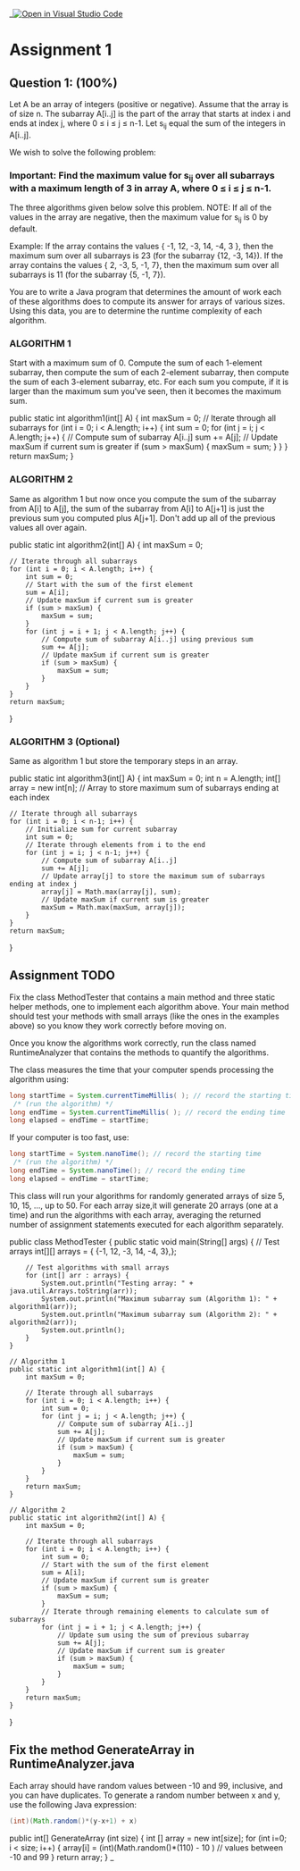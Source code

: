 _[![Open in Visual Studio Code](https://classroom.github.com/assets/open-in-vscode-718a45dd9cf7e7f842a935f5ebbe5719a5e09af4491e668f4dbf3b35d5cca122.svg)](https://classroom.github.com/online_ide?assignment_repo_id=13502325&assignment_repo_type=AssignmentRepo)
# Assignment 1

## Question 1: (100%)

Let A be an array of integers (positive or negative). Assume that the array is of size n. The subarray A[i..j] is the part of the array that starts at index i and ends at index j, where 0 ≤ i ≤ j ≤ n-1. Let s<sub>ij</sub> equal the sum of the integers in A[i..j].

We wish to solve the following problem:

### Important: Find the maximum value for s<sub>ij</sub> over all subarrays <b>with a maximum length of 3 </b> in array A, where 0 ≤ i ≤ j ≤ n-1.

The three algorithms given below solve this problem. 
NOTE: If all of the values in the array are negative, then the maximum value for s<sub>ij</sub> is 0 by default.

Example: If the array contains the values { -1, 12, -3, 14, -4, 3 }, then the maximum sum over all subarrays is 23 (for the subarray {12, -3, 14}). If the array contains the values { 2, -3, 5, -1, 7}, then the maximum sum over all subarrays is 11 (for the subarray {5, -1, 7}).

You are to write a Java program that determines the amount of work each of these algorithms does to compute its answer for arrays of various sizes. Using this data, you are to determine the runtime complexity of each algorithm.


### ALGORITHM 1
Start with a maximum sum of 0. Compute the sum of each 1-element subarray, then compute the sum of each 2-element subarray, then compute the sum of each 3-element subarray, etc. For each sum you compute, if it is larger than the maximum sum you've seen, then it becomes the maximum sum.


public static int algorithm1(int[] A) {
   int maxSum = 0;
// Iterate through all subarrays
    for (int i = 0; i < A.length; i++) {
        int sum = 0;
        for (int j = i; j < A.length; j++) {
            // Compute sum of subarray A[i..j]
            sum += A[j];
            // Update maxSum if current sum is greater
            if (sum > maxSum) {
                maxSum = sum;
            }
         }
    }
    return maxSum;
}



### ALGORITHM 2 
Same as algorithm 1 but now once you compute the sum of the subarray from A[i] to A[j], the sum of the subarray from A[i] to A[j+1] is just the previous sum you computed plus A[j+1]. Don't add up all of the previous values all over again.


public static int algorithm2(int[] A) {
    int maxSum = 0;

    // Iterate through all subarrays
    for (int i = 0; i < A.length; i++) {
        int sum = 0;
        // Start with the sum of the first element
        sum = A[i];
        // Update maxSum if current sum is greater
        if (sum > maxSum) {
            maxSum = sum;
        }
        for (int j = i + 1; j < A.length; j++) {
            // Compute sum of subarray A[i..j] using previous sum
            sum += A[j];
            // Update maxSum if current sum is greater
            if (sum > maxSum) {
                maxSum = sum;
            }
        }
    }
    return maxSum;
}


### ALGORITHM 3 (Optional)
Same as algorithm 1 but store the temporary steps in an array. 


public static int algorithm3(int[] A) {
    int maxSum = 0;
    int n = A.length;
    int[] array = new int[n]; // Array to store maximum sum of subarrays ending at each index

    // Iterate through all subarrays
    for (int i = 0; i < n-1; i++) {
        // Initialize sum for current subarray
        int sum = 0;
        // Iterate through elements from i to the end
        for (int j = i; j < n-1; j++) {
            // Compute sum of subarray A[i..j]
            sum += A[j];
            // Update array[j] to store the maximum sum of subarrays ending at index j
            array[j] = Math.max(array[j], sum);
            // Update maxSum if current sum is greater
            maxSum = Math.max(maxSum, array[j]);
        }
    }
    return maxSum;
}


## Assignment TODO

Fix the class MethodTester that contains a main method and three static helper methods, one to implement each algorithm above. Your main method should test your methods with small arrays (like the ones in the examples above) so you know they work correctly before moving on.

Once you know the algorithms work correctly, run the class named RuntimeAnalyzer that contains the methods to quantify the algorithms. 

The class measures the time that your computer spends processing the algorithm using:
```java
long startTime = System.currentTimeMillis( ); // record the starting time
 /* (run the algorithm) */
long endTime = System.currentTimeMillis( ); // record the ending time
long elapsed = endTime − startTime;
```
If your computer is too fast, use:
```java
long startTime = System.nanoTime(); // record the starting time
 /* (run the algorithm) */
long endTime = System.nanoTime(); // record the ending time
long elapsed = endTime − startTime;
```
This class will run your algorithms for randomly generated arrays of size 5, 10, 15, ..., up to 50. For each array size,it will generate 20 arrays (one at a time) and run the algorithms with each array, averaging the returned number of assignment statements executed for each algorithm separately.


public class MethodTester {
	public static void main(String[] args) {
		// Test arrays
		int[][] arrays = { {-1, 12, -3, 14, -4, 3},};

		// Test algorithms with small arrays
		for (int[] arr : arrays) {
			System.out.println("Testing array: " + java.util.Arrays.toString(arr));
			System.out.println("Maximum subarray sum (Algorithm 1): " + algorithm1(arr));
			System.out.println("Maximum subarray sum (Algorithm 2): " + algorithm2(arr));
			System.out.println();
		}
	}

	// Algorithm 1
	public static int algorithm1(int[] A) {
		int maxSum = 0;

		// Iterate through all subarrays
		for (int i = 0; i < A.length; i++) {
			int sum = 0;
			for (int j = i; j < A.length; j++) {
				// Compute sum of subarray A[i..j]
				sum += A[j];
				// Update maxSum if current sum is greater
				if (sum > maxSum) {
					maxSum = sum;
				}
			}
		}
		return maxSum;
	}

	// Algorithm 2
	public static int algorithm2(int[] A) {
		int maxSum = 0;

		// Iterate through all subarrays
		for (int i = 0; i < A.length; i++) {
			int sum = 0;
			// Start with the sum of the first element
			sum = A[i];
			// Update maxSum if current sum is greater
			if (sum > maxSum) {
				maxSum = sum;
			}
			// Iterate through remaining elements to calculate sum of subarrays
			for (int j = i + 1; j < A.length; j++) {
				// Update sum using the sum of previous subarray
				sum += A[j];
				// Update maxSum if current sum is greater
				if (sum > maxSum) {
					maxSum = sum;
				}
			}
		}
		return maxSum;
	}
}


## Fix the method GenerateArray in RuntimeAnalyzer.java

Each array should have random values between -10 and 99, inclusive, and you can have duplicates. 
To generate a random number between x and y, use the following Java expression: 
```java
(int)(Math.random()*(y-x+1) + x) 
```

public int[] GenerateArray (int size) {
    int [] array = new int[size];
    for (int i=0; i < size; i++) {
        array[i] = (int)(Math.random()*(110) - 10 ) // values between -10 and 99
    }
    return array;
}
_
